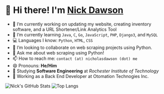 # 👋 Hi there! I'm [Nick Dawson](https://nicholasdawson.me)

- 🔭 I’m currently working on updating my website, creating inventory software, and a URL Shortener/Link Analytics Tool
- 🌱 I’m currently learning ```Java```, ```C```, ```Go```, ```JavaScript```, ```PHP```, ```Django3```, and ```MySQL```
- 💻 Languages I know: ```Python```, ```HTML```, ```CSS```
- 👯 I’m looking to collaborate on web scraping projects using Python.
- 💬 Ask me about web scraping using Python!
- 📫 How to reach me: ```contact (at) nicholasdawson (dot) me```
- 😄 Pronouns: **He/Him**
- 🏫 Studying **Software Engineering** at *Rochester Institute of Technology*
- 🏢 Working as a Back End Developer at Otomation Technogies Inc.

![Nick's GitHub Stats](https://github-readme-stats.vercel.app/api?username=NicholasDawson&theme=tokyonight&show_icons=true&cache_seconds=10000)
![Top Langs](https://github-readme-stats.vercel.app/api/top-langs/?username=NicholasDawson&theme=tokyonight&hide=TeX&layout=compact&cache_seconds=10000)
